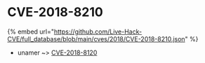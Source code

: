 # CVE-2018-8210
{% embed url="https://github.com/Live-Hack-CVE/full_database/blob/main/cves/2018/CVE-2018-8210.json" %}

* unamer ~> [CVE-2018-8120](https://www.alice-snow.ru/2018/database/cve-2018-8210/cve-2018-8120-unamer)